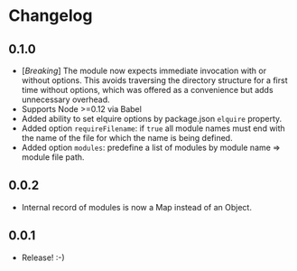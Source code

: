 # Changelog

## 0.1.0

- [_Breaking_] The module now expects immediate invocation with or without options. This avoids traversing the
directory structure for a first time without options, which was offered as a convenience but adds unnecessary overhead.
- Supports Node >=0.12 via Babel
- Added ability to set elquire options by package.json `elquire` property.
- Added option `requireFilename`: if `true` all module names must end with the name of the file for which the name is being defined.
- Added option `modules`: predefine a list of modules by module name => module file path.

## 0.0.2

- Internal record of modules is now a Map instead of an Object.

## 0.0.1

- Release! :-)
